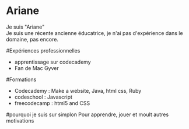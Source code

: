 # Ariane
Je suis "Ariane"  
Je suis une récente ancienne éducatrice, je n'ai pas d'expérience dans le domaine, pas encore.

#Expériences professionnelles  
* apprentissage sur codecademy  
* Fan de Mac Gyver  

#Formations
* Codecademy : Make a website, Java, html css, Ruby  
* codeschool : Javascript  
* freecodecamp : html5 and CSS  

#pourquoi je suis sur simplon
Pour apprendre, jouer et moult autres motivations

